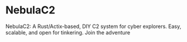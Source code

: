 # NebulaC2
NebulaC2: A Rust/Actix-based, DIY C2 system for cyber explorers. Easy, scalable, and open for tinkering. Join the adventure